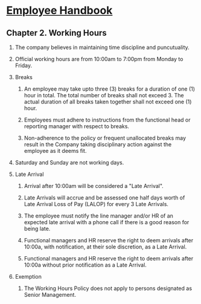 # [Employee Handbook](index.md)

## Chapter 2. Working Hours

1. The company believes in maintaining time discipline and puncutuality.

1. Official working hours are from 10:00am to 7:00pm from Monday to Friday. 

1. Breaks
    1. An employee may take upto three (3) breaks for a duration of one (1) hour in total. The total number of breaks shall not exceed 3. The actual duration of all breaks taken together shall not exceed one (1) hour.

    1. Employees must adhere to instructions from the functional head or reporting manager with respect to breaks.

    1. Non-adherence to the policy or frequent unallocated breaks may result in the Company taking disciplinary action against the employee as it deems fit.

1. Saturday and Sunday are not working days.

1. Late Arrival

    1. Arrival after 10:00am will be considered a "Late Arrival".

    1. Late Arrivals will accrue and be assessed one half days worth of Late Arrival Loss of Pay (LALOP) for every 3 Late Arrivals.

    1. The employee must notify the line manager and/or HR of an expected late arrival with a phone call if there is a good reason for being late.

    1. Functional managers and HR reserve the right to deem arrivals after 10:00a, with notification, at their sole discretion, as a Late Arrival.

    1. Functional managers and HR reserve the right to deem arrivals after 10:00a without prior notification as a Late Arrival.

1. Exemption

    1. The Working Hours Policy does not apply to persons designated as Senior Management.
